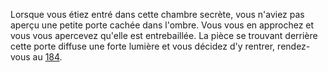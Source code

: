 Lorsque vous étiez entré dans cette chambre secrète, vous n'aviez pas aperçu une petite porte cachée dans l'ombre. Vous vous en approchez et vous vous apercevez qu'elle est entrebaillée. La pièce se trouvant derrière cette porte diffuse une forte lumière et vous décidez d'y rentrer, rendez-vous au [184](184).